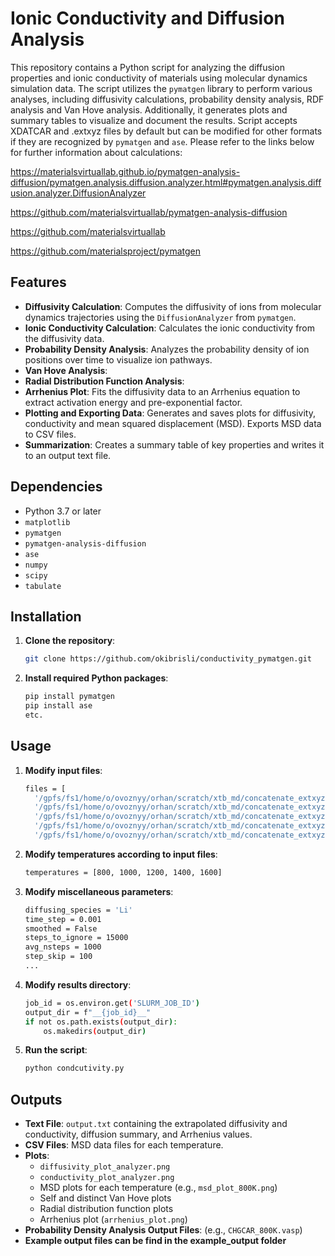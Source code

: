 # Ionic Conductivity and Diffusion Analysis

This repository contains a Python script for analyzing the diffusion properties and ionic conductivity of materials using molecular dynamics simulation data. The script utilizes the `pymatgen` library to perform various analyses, including diffusivity calculations, probability density analysis, RDF analysis and Van Hove analysis. Additionally, it generates plots and summary tables to visualize and document the results. Script accepts XDATCAR and .extxyz files by default but can be modified for other formats if they are recognized by `pymatgen` and `ase`. Please refer to the links below for further information about calculations:

https://materialsvirtuallab.github.io/pymatgen-analysis-diffusion/pymatgen.analysis.diffusion.analyzer.html#pymatgen.analysis.diffusion.analyzer.DiffusionAnalyzer

https://github.com/materialsvirtuallab/pymatgen-analysis-diffusion

https://github.com/materialsvirtuallab

https://github.com/materialsproject/pymatgen
## Features

- **Diffusivity Calculation**: Computes the diffusivity of ions from molecular dynamics trajectories using the `DiffusionAnalyzer` from `pymatgen`. 
- **Ionic Conductivity Calculation**: Calculates the ionic conductivity from the diffusivity data.
- **Probability Density Analysis**: Analyzes the probability density of ion positions over time to visualize ion pathways.
- **Van Hove Analysis**:
- **Radial Distribution Function Analysis**:
- **Arrhenius Plot**: Fits the diffusivity data to an Arrhenius equation to extract activation energy and pre-exponential factor.
- **Plotting and Exporting Data**: Generates and saves plots for diffusivity, conductivity and mean squared displacement (MSD). Exports MSD data to CSV files.
- **Summarization**: Creates a summary table of key properties and writes it to an output text file.

## Dependencies

- Python 3.7 or later
- `matplotlib`
- `pymatgen`
- `pymatgen-analysis-diffusion`
- `ase`
- `numpy`
- `scipy`
- `tabulate`

## Installation

1. **Clone the repository**:
   ```bash
   git clone https://github.com/okibrisli/conductivity_pymatgen.git
   
2. **Install required Python packages**:
   ```bash
   pip install pymatgen
   pip install ase
   etc.
## Usage
1. **Modify input files**:
   ```bash
   files = [
     '/gpfs/fs1/home/o/ovoznyy/orhan/scratch/xtb_md/concatenate_extxyz/L4_800_final.extxyz',
     '/gpfs/fs1/home/o/ovoznyy/orhan/scratch/xtb_md/concatenate_extxyz/M4_1000_final.extxyz',
     '/gpfs/fs1/home/o/ovoznyy/orhan/scratch/xtb_md/concatenate_extxyz/N4_1200_final.extxyz',
     '/gpfs/fs1/home/o/ovoznyy/orhan/scratch/xtb_md/concatenate_extxyz/O4_1400_final.extxyz',
     '/gpfs/fs1/home/o/ovoznyy/orhan/scratch/xtb_md/concatenate_extxyz/P4_1600_final.extxyz',]

2. **Modify temperatures according to input files**:
   ```bash
   temperatures = [800, 1000, 1200, 1400, 1600] 
3. **Modify miscellaneous parameters**:
   ```bash
   diffusing_species = 'Li'
   time_step = 0.001
   smoothed = False
   steps_to_ignore = 15000
   avg_nsteps = 1000
   step_skip = 100
   ...
4. **Modify results directory**:
   ```bash
   job_id = os.environ.get('SLURM_JOB_ID')
   output_dir = f"__{job_id}__"
   if not os.path.exists(output_dir):
       os.makedirs(output_dir)
5. **Run the script**:
   ```bash
   python condcutivity.py

## Outputs

- **Text File**: `output.txt` containing the extrapolated diffusivity and conductivity, diffusion summary, and Arrhenius values.
- **CSV Files**: MSD data files for each temperature.
- **Plots**:
  - `diffusivity_plot_analyzer.png`
  - `conductivity_plot_analyzer.png`
  - MSD plots for each temperature (e.g., `msd_plot_800K.png`)
  - Self and distinct Van Hove plots 
  - Radial distribution function plots
  - Arrhenius plot (`arrhenius_plot.png`)
- **Probability Density Analysis Output Files**: (e.g., `CHGCAR_800K.vasp`)
- **Example output files can be find in the example_output folder**
   